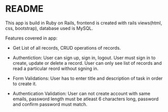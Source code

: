# README

This app is build in Ruby on Rails, frontend is created with rails views(html, css, bootstrap), database used is MySQL.

Features covered in app:

* Get List of all records, CRUD operations of records.

* Authentiction: User can sign up, sign in, logout. User must sign in to create, update or delete a record. User can only see list of records and read a particular reord without sgning in.

* Form Validations: User has to enter title and description of task in order to create it. 

* Authentication Validation: User can not create account with same emails, password length must be atleast 6 characters long, password and confirm password must match.
